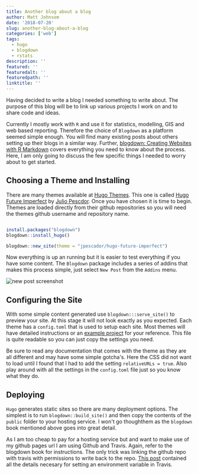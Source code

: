 ```yaml
---
title: Another blog about a blog
author: Matt Johnsom
date: '2018-07-20'
slug: another-blog-about-a-blog
categories: ['web']
tags:
  - hugo
  - blogdown
  - rstats
description: ''
featured: ''
featuredalt: ''
featuredpath: ''
linktitle: ''
---
```


Having decided to write a blog I needed something to write about. The purpose of this blog will be to link up various projects I work on and to share code and ideas. 

Currently I mostly work with `R` and use it for statistics, modelling, GIS and web based reporting. Therefore the choice of `Blogdown` as a platform seemed simple enough. You will find many existing posts about others setting up their blogs in a similar way. Further, [blogdown: Creating Websites with R Markdown](https://bookdown.org/yihui/blogdown/) covers everything you need to know about the process. Here, I am only going to discuss the few specific things I needed to worry about to get started.

## Choosing a Theme and Installing

There are many themes available at [Hugo Themes](https://themes.gohugo.io). This one is called [Hugo Future Imperfect](https://github.com/jpescador/hugo-future-imperfect) by [Julio Pescdor](https://github.com/jpescador). Once you have chosen it is time to begin. Themes are loaded directly from their github repositories so you will need the themes github username and repository name.

```r

install.packages("blogdown")
blogdown::install_hugo()

blogdown::new_site(theme = "jpescador/hugo-future-imperfect")

```

Now everything is up an running but it is easier to test everything if you have some content. The `Blogdown` package includes a series of addins that makes this process simple, just select `New Post` from the `Addins` menu.

![new post screenshot](/post/2018-07-20-another-blog-about-a-blog_files/new_post.png)


## Configuring the Site

With some simple content generated use `blogdown:::serve_site()` to preview your site. At this stage it will not look exactly as you expected. Each theme has a `config.toml` that is used to setup each site. Most themes will have detailed instructions or an [example project](https://github.com/jpescador/hugo-future-imperfect/blob/master/exampleSite/config.toml) for your reference. This file is quite readable so you can just copy the settings you need. 

Be sure to read any documentation that comes with the theme as they are all different and may have some simple gotcha's. Here the CSS did not want to load until I found that I had to add the setting `relativeURLs = true`. Also play around with all the settings in the `config.toml` file just so you know what they do.


## Deploying 

`Hugo` generates static sites so there are many deployment options. The simplest is to run `blogdown::build_site()` and then copy the contents of the `public` folder to your hosting service. I won't go thoughthem as the `blogdown` book mentioned above goes into great detail. 

As I am too cheap to pay for a hosting service but and want to make use of my github pages url I am using Github and Travis. Again, refer to the blogdown book for instructions. The only trick was linking the github repo with travis with permissions to write back to the repo. [This post](https://medium.com/zendesk-engineering/how-to-create-a-website-like-freshswift-net-using-hugo-travis-ci-and-github-pages-67be6f480298) contained all the details necesary for setting an environment variable in Travis.
